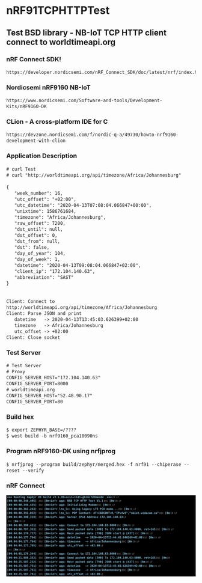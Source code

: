 # nRF91TCPHTTPTest

## Test BSD library - NB-IoT TCP HTTP client connect to worldtimeapi.org

### nRF Connect SDK!
    https://developer.nordicsemi.com/nRF_Connect_SDK/doc/latest/nrf/index.html

### Nordicsemi nRF9160 NB-IoT 
    https://www.nordicsemi.com/Software-and-tools/Development-Kits/nRF9160-DK

### CLion - A cross-platform IDE for C
    https://devzone.nordicsemi.com/f/nordic-q-a/49730/howto-nrf9160-development-with-clion

### Application Description
    # curl Test 
    # curl "http://worldtimeapi.org/api/timezone/Africa/Johannesburg"

    {
       "week_number": 16,
       "utc_offset": "+02:00",
       "utc_datetime": "2020-04-13T07:08:04.066847+00:00",
       "unixtime": 1586761684,
       "timezone": "Africa/Johannesburg",
       "raw_offset": 7200,
       "dst_until": null,
       "dst_offset": 0,
       "dst_from": null,
       "dst": false,
       "day_of_year": 104,
       "day_of_week": 1,
       "datetime": "2020-04-13T09:08:04.066847+02:00",
       "client_ip": "172.104.140.63",
       "abbreviation": "SAST"
    }


    Client: Connect to http://worldtimeapi.org/api/timezone/Africa/Johannesburg
    Client: Parse JSON and print  
       datetime   -> 2020-04-13T13:45:03.626399+02:00
       timezone   -> Africa/Johannesburg
       utc_offset -> +02:00
    Client: Close socket

### Test Server 
    # Test Server
    # Proxy
    CONFIG_SERVER_HOST="172.104.140.63"
    CONFIG_SERVER_PORT=8000
    # worldtimeapi.org
    CONFIG_SERVER_HOST="52.48.90.17"
    CONFIG_SERVER_PORT=80

### Build hex 
    $ export ZEPHYR_BASE=/????
    $ west build -b nrf9160_pca10090ns

### Program nRF9160-DK using nrfjprog
    $ nrfjprog --program build/zephyr/merged.hex -f nrf91 --chiperase --reset --verify


### nRF Connect
![alt text](https://raw.githubusercontent.com/FrancisSieberhagen/nRF91TCPHTTPTest/master/images/nRFConnect.jpg)
